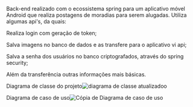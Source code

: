 Back-end realizado com o ecossistema spring para um aplicativo móvel Android que realiza postagens de moradias para serem alugadas.
 Utiliza algumas api's, da quais: 
 
 Realiza login com geração de token;
 
 Salva imagens no banco de dados e as transfere para o aplicativo vi api;
 
 Salva a senha dos usuários no banco criptografados, através do spring security;
 
 Além da transferência outras informações mais básicas.
 
 Diagrama de classe do projeto![diagrama de classe atualizadoo](https://github.com/rafaelcassaro/tcc-back-end/assets/83435205/baf796d3-9f29-416e-b618-3ac3dff17784)



Diagrama de caso de uso![Cópia de Diagrama de caso de uso](https://github.com/rafaelcassaro/tcc-back-end/assets/83435205/902c3d21-39ba-4bb2-b825-31d9f8fd33f1)
